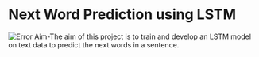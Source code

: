 # Next Word Prediction using LSTM
<img src = "https://github.com/Santosh175/Next_words_prediction_LSTM/blob/main/next_word_interface.png" alt = "Error" >
Aim-The aim of this project is to train and develop an LSTM model on text data to predict the next words in a sentence.

